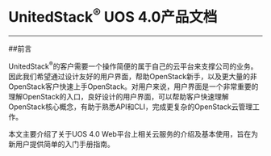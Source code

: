 # UnitedStack<sup>®</sup> UOS 4.0产品文档

---

##前言

UnitedStack<sup>®</sup>的客户需要一个操作简便的属于自己的云平台来支撑公司的业务。因此我们希望通过设计友好的用户界面，帮助OpenStack新手，以及更大量的非OpenStack客户快速上手OpenStack。对用户来说，用户界面是一个非常重要的理解OpenStack的入口，良好设计的用户界面，可以帮助客户快速理解OpenStack核心概念，有助于熟悉API和CLI，完成更复杂的OpenStack云管理工作。

本文主要介绍了关于UOS 4.0 Web平台上相关云服务的介绍及基本使用，旨在为新用户提供简单的入门手册指南。




